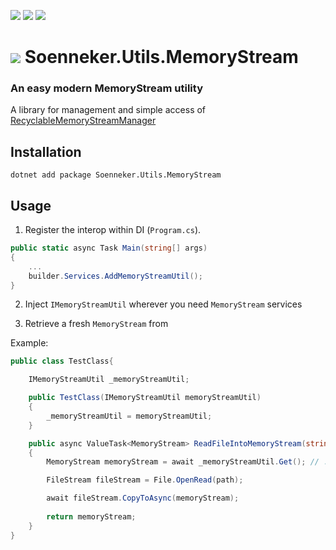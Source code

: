 [![](https://img.shields.io/nuget/v/Soenneker.Utils.MemoryStream.svg?style=for-the-badge)](https://www.nuget.org/packages/Soenneker.Utils.MemoryStream/)
[![](https://img.shields.io/github/actions/workflow/status/soenneker/soenneker.utils.memorystream/publish-package.yml?style=for-the-badge)](https://github.com/soenneker/soenneker.utils.memorystream/actions/workflows/publish-package.yml)
[![](https://img.shields.io/nuget/dt/Soenneker.Utils.MemoryStream.svg?style=for-the-badge)](https://www.nuget.org/packages/Soenneker.Utils.MemoryStream/)

# ![](https://user-images.githubusercontent.com/4441470/224455560-91ed3ee7-f510-4041-a8d2-3fc093025112.png) Soenneker.Utils.MemoryStream
### An easy modern MemoryStream utility

A library for management and simple access of [RecyclableMemoryStreamManager](https://github.com/microsoft/Microsoft.IO.RecyclableMemoryStream)

## Installation

```
dotnet add package Soenneker.Utils.MemoryStream
```

## Usage

1. Register the interop within DI (`Program.cs`).

```csharp
public static async Task Main(string[] args)
{
    ...
    builder.Services.AddMemoryStreamUtil();
}
```

2. Inject `IMemoryStreamUtil` wherever you need `MemoryStream` services

3. Retrieve a fresh `MemoryStream` from 

Example:

```csharp
public class TestClass{

    IMemoryStreamUtil _memoryStreamUtil;

    public TestClass(IMemoryStreamUtil memoryStreamUtil)
    {
        _memoryStreamUtil = memoryStreamUtil;
    }

    public async ValueTask<MemoryStream> ReadFileIntoMemoryStream(string path)
    {
        MemoryStream memoryStream = await _memoryStreamUtil.Get(); // .GetSync() is also available

        FileStream fileStream = File.OpenRead(path);

        await fileStream.CopyToAsync(memoryStream);
    
        return memoryStream;
    }
}
```